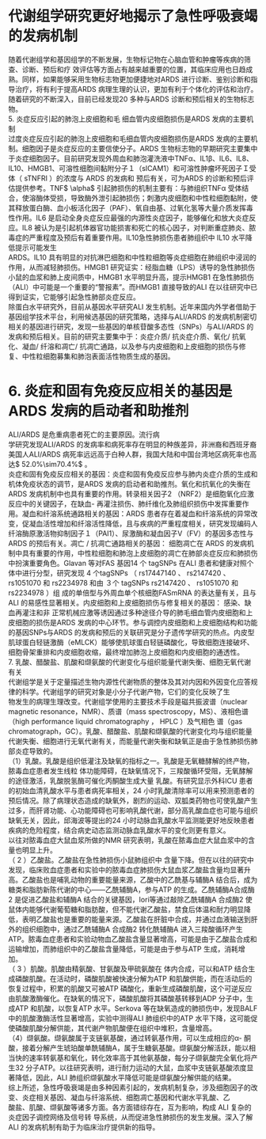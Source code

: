 # 代谢组学研究更好地揭示了急性呼吸衰竭的发病机制  
随着代谢组学和基因组学的不断发展，生物标记物在心脑血管和肿瘤等疾病的筛查、诊断、预后和疗 效评估等方面占有越来越重要的位置，其临床应用也日趋成熟。同样，如果能够采用生物标志物更加便捷地对ARDS 进行诊断、鉴别诊断和指导治疗，将有利于提高ARDS 病理生理的认识，更加有利于个体化的评估和治疗。随着研究的不断深入，目前已经发现20 多种与ARDS 诊断和预后相关的生物标志物。  
5.  炎症反应引起的肺泡上皮细胞和毛 细血管内皮细胞损伤是ARDS 发病的主要机制  
过度炎症反应引起的肺泡上皮细胞和毛细血管内皮细胞损伤是ARDS 发病的主要机制。细胞因子是炎症反应的主要信使分子。ARDS 生物标志物的早期研究主要集中于炎症细胞因子。目前研究发现外周血和肺泡灌洗液中TNFα、IL1β、IL6、IL8、IL10、HMGB1、可溶性细胞间黏附分子１（sICAM1）和可溶性肿瘤坏死因子Ｉ受体（ sTNFRI ）的浓度与 ARDS  的发病和 预后有关，可为ARDS 的诊断和预后评估提供参考。TNF$ \alpha$  引起肺损伤的机制主要有：与肺组织TNFα 受体结合，使溶酶体受损，导致酶外泄引起肺损伤；刺激内皮细胞和中性粒细胞黏附，使其释放蛋白酶、血小板活化因子（PAF）、氧自由基、过氧化氢等大量介质发挥毒性作用。IL6 是启动全身炎症反应最强的内源性炎症因子，能够催化和放大炎症反应。IL8 被认为是引起机体器官功能损害和死亡的核心因子，对判断重症肺炎、脓毒症的严重程度及预后有着重要作用。IL10急性肺损伤患者肺组织中 IL10  水平降低提示可能发生  
ARDS。IL10 具有明显的对抗淋巴细胞和中性粒细胞等炎症细胞在肺组织中浸润的作用，从而减轻肺损伤。HMGB1 研究证实：经脂血糖（LPS）诱导的急性肺损伤小鼠的血浆和肺上皮间质中，HMGB1 水平明显升高，提示HMGB1 在急性肺损伤（ALI）中可能是一个重要的“警报素”。而HMGB1 直接导致的ALI 在以往研究中已得到证实，它能够引起急性肺部炎症反应。  
除蛋白水平研究外，目前从基因水平研究ALI 发生机制。近年来国内外学者借助于基因组学技术平台，利用候选基因的研究策略，选择与ALI/ARDS 的发病机制密切相关的基因进行研究，发现一些基因的单核苷酸多态性（SNPs）与ALI/ARDS 的发病和预后相关。目前的研究主要集中于：炎症介质/ 抗炎症介质、氧化/ 抗氧化、凝血/ 纤溶和凋亡/ 抗凋亡通路，以及参与内皮细胞和上皮细胞的损伤与修复、中性粒细胞募集和肺泡表面活性物质生成的基因。  
# 6. 炎症和固有免疫反应相关的基因是ARDS 发病的启动者和助推剂  
ALI/ARDS 是危重病患者死亡的主要原因。流行病  
学研究发现ALI/ARDS 的发病率和病死率存在明显的种族差异，非洲裔和西班牙裔美国人ALI/ARDS 病死率远远高于白种人群，我国大陆和中国台湾地区病死率也高达$ 52.0\%\sim70.4\%$ 。  
炎症和固有免疫反应相关的基因：炎症和固有免疫反应参与肺内炎症介质的生成和机体免疫状态的调节，是ARDS 发病的启动者和助推剂。氧化和抗氧化的失衡在ARDS 发病机制中也具有重要的作用。转录相关因子2 （NRF2）是细胞氧化应激反应中的关键因子，在缺血- 再灌注损伤、肺纤维化及肺组织损伤中发挥重要作用。凝血和纤溶系统通路相关的基因：ARDS 患者存在着凝血和纤溶系统的异常改变，促凝血活性增加和纤溶活性降低，且与疾病的严重程度相关，研究发现编码人纤溶酶原激活物抑制因子１（PAI1）、尿激酶和凝血因子Ⅴ（FV）的基因多态性与ARDS 的预后有关。凋亡 /  抗凋亡通路相关的基因： 细胞凋亡在 ARDS 的发病机制中具有重要的作用，中性粒细胞和肺泡上皮细胞的凋亡在肺部炎症反应和肺损伤中扮演重要角色。Glavan 等对FAS 基因14 个 tagSNPs 在ALI 患者和健康对照个体中进行分型，研究发现 4 个tagSNPs （ rs17447140 、 rs2147420 、 rs1051070  和 rs2234978  和由 ３个 tagSNPs rs2147420 、 rs1051070  和 rs2234978 ）组 成的单倍型与外周血单个核细胞FASmRNA 的表达量有关，且与ALI 的易感性显著相关。内皮细胞和上皮细胞损伤与修复相关的基因： 感染、缺血再灌注和非 正常机械应激等诱因通过多种途径介导的肺毛细血管内皮细胞和上皮细胞的损伤是ARDS 发病的中心环节。参与调控内皮细胞和上皮细胞结构和功能的基因SNPs与ARDS 的发病和预后的关联研究是分子遗传学研究的热点。内皮型肌球蛋白轻链激酶（eMLCK）能够使肌球蛋白轻链磷酸化，导致细胞连接破坏、细胞骨架重排和内皮细胞收缩，最终增加肺泡上皮细胞和内皮细胞的通透性。  
7. 乳酸、醋酸盐、肌酸和缬氨酸的代谢变化与组织能量代谢失衡、细胞无氧代谢有关  
代谢组学是关于定量描述生物内源性代谢物质的整体及其对内因和外因变化应答规律的科学。代谢组学的研究对象是小分子代谢产物，它们的变化反映了生  
物发生的病理生理改变。代谢组学使用的主要技术手段是磁共振波谱（nuclear magnetic resonance，NMR）、质谱（mass spectroscopy，MS）、液相色谱（high performance liquid chromatography ， HPLC ）及气相色 谱（gas chromatograph，GC）。乳酸、醋酸盐、肌酸和缬氨酸的代谢变化均与组织能量代谢失衡、细胞进行无氧代谢有关，而能量代谢失衡和缺氧正是由于急性肺损伤肺部炎症导致的。  
（1）乳酸。乳酸是组织低灌注及缺氧的指标之一。乳酸是无氧糖酵解的终产物，脓毒血症患者发生线粒 体功能障碍，在缺氧情况下，三羧酸循环受阻，无氧酵解的途径激活，乳酸脱氢酶可催化丙酮酸生成大量 乳酸。有研究显示外科ICU 患者的初始血清乳酸水平与患者病死率相关，24 小时乳酸清除率可以用来预测患者的预后情况。除了病理状态造成的缺氧外，剧烈的运动、双胍类药物也可使乳酸产生过多，而肝肾功能、心功能障碍也可影响乳酸代谢，部分高乳酸血症也可能与组织缺氧无关，因此，邱海波等提出的24 小时动脉血乳酸水平监测能更好地反映患者疾病的危险程度，结合病史动态监测动脉血乳酸水平的变化则更有意义。  
以往对脓毒血症大鼠血浆所做的NMR 研究表明，乳酸在脓毒血症大鼠血浆中的含量也明显上升。  
（ 2 ）乙酸盐。乙酸盐在急性肺损伤小鼠肺组织中 含量下降。但在以往的研究中发现，临床败血症患者和实验中的脓毒血症肺损伤大鼠血浆乙酸盐含量均显著升高。乙酸盐也是哺乳动物的重要能量来源，乙酸中的乙酰基与辅酶A 结合后，成为糖类和脂肪新陈代谢的中心——乙酰辅酶A，参与ATP 的生成。乙酰辅酶A合成酶2 是促进乙酸盐和辅酶A 结合的关键基因，Iori等通过敲除乙酰辅酶A 合成酶2 使鼠体内能够代谢葡萄糖和脂肪酸，但不能代谢乙酸盐，禁食后体温和耐力明显降低，表明乙酸盐也是重要的能量来源。乙酸盐在肝脏中合成，并通过血液输送到肝外的组织细胞中，通过乙酰辅酶A 合成酶2 转化酰辅酶A 进入三羧酸循环产生ATP。脓毒血症患者和实验动物血乙酸盐含量显著增高，可能是由于乙酸盐合成和运输增加，而肺组织中的乙酸盐含量降低，可能是由于参与ATP 生成，消耗增加。  
（ 3 ）肌酸。肌酸由精氨酸、甘氨酸及甲硫氨酸在 体内合成，可以和ATP 结合生成磷酸肌酸。在活动时，磷酸肌酸被快速分解为ATP 和肌酸供能，而在活动后的恢复过程中，积累的肌酸又可被ATP 磷酸化，重新生成磷酸肌酸，这个可逆反应由肌酸激酶催化。在缺氧的情况下，磷酸肌酸将其磷酸基转移到ADP 分子中，生成ATP 和肌酸，以恢复ATP 水平。Serkova 等在缺氧造成的肺损伤中，发现BALF 中的肌酸激酶活性显著增高，实验中测得ALI 肺组织中的ATP 水平下降，这可能促使磷酸肌酸分解供能，其代谢产物肌酸便在组织中堆积，含量增高。  
（4）缬氨酸。缬氨酸属于支链氨基酸，通过转氨基作用，可以生成相应的α- 酮酸，接着分解产生琥珀酸单酰辅酶A，属于生糖氨基酸。缬氨酸分解活跃，能以相当快的速率转氨基和氧化，转化效率高于其他氨基酸，每分子缬氨酸完全氧化将产生32 分子ATP。以往研究表明，进行耐力运动的大鼠，血浆中支链氨基酸浓度显著降低，因此，ALI 肺组织缬氨酸水平降低可能是缬氨酸分解供能的结果。  
综上所述，急性呼吸衰竭是由多种因素引起的，发病机制复杂，涉及细胞因子的改变、炎症相关基因、凝血与纤溶系统、细胞凋亡基因和代谢水平乳酸、乙  
酸盐、肌酸、缬氨酸等诸多方面。各方面错综存在，互为影响，构成 ALI  复杂的炎症因子调控网络及信号转 导系统，从而促进急性肺损伤的发生发展。深入了解ALI 的发病机制有助于为临床治疗提供新的指导。  
